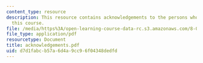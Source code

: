 ```yaml
---
content_type: resource
description: This resource contains acknowledgements to the persons who helped build
  this course.
file: /media/https%3A/open-learning-course-data-rc.s3.amazonaws.com/8-02-physics-ii-electricity-and-magnetism-spring-2007/d7d1fabcb57a6d4a9cc96f04348dedfd_acknowledgements.pdf
file_type: application/pdf
resourcetype: Document
title: acknowledgements.pdf
uid: d7d1fabc-b57a-6d4a-9cc9-6f04348dedfd
---
```

